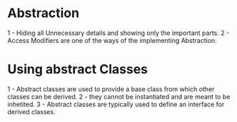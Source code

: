 <h1>Abstraction</h1>

 1 -  Hiding all Unnecessary details and showing only the important parts.
 2 - Access Modifiers are one of the ways of the implementing Abstraction.
 
 <h1>Using abstract Classes</h1>
 1 - Abstract classes are used to provide a base class from which other classes can be derived.
 2 - they cannot be instantiated and are meant to be inhetited.
 3 - Abstract classes are typically used to define an interface for derived classes.
